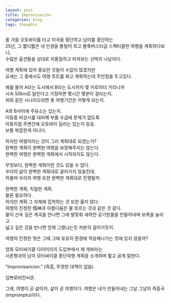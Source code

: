 ```yaml
---
layout: post
title: Improvisación
categories: blog
tags: thoughts
--- 
```


올 가을 오토바이를 타고 미국을 횡단하고 남미를 종단하는  
25년, 그 짧디짧은 내 인생을 통털어 최고 블록버스터급 스펙터클한 여행을 계획하다보니,  
수많은 옵션들을 상대로 저울질하고 따져보는 선택의 나날이다.

여행 계획에 있어 중요한 것들이 수없이 많겠지만  
요새는 그 중에서도 여행 루트를 짜고 계획하는데 주안점을 두고있다.  

예를 들어 A라는 도시에서 B라는 도시까지 몇 키로미터 거리니까  
시속 50km로 달린다고 가정하면 몇시간 몇분이 걸리는지.  
위와 같은 시나리오라면 총 여행기간은 어떻게 되는지.  

A와 B사이에 주유소는 있는지.  
이동중 비상시를 대비해 부품 수급에 문제가 없도록  
이동지점 주변간에 오토바이 딜러는 있는지 등등.  
보통 복잡한게 아니다.  

하지만 여행이라는 것이 그리 계획대로 되겠는가?  
완벽한 계획이 완벽한 여행을 보장해주지는 않는다.  
완벽한 여행은 완벽한 계획에서 시작되지도 않는다.  

무엇보다, 완벽한 계획이란 것도 있을 수 없다.  
우리의 삶이 완벽한 계획대로 굴러가지 않을진대,  
하물며 우리의 여행 또한 완벽한 계획대로 진행될까.  

완벽한 계획, 치밀한 계획.  
물론 필요하다.  
하지만 계획 그 자체에 집착하는 것 또한 옳지 않다.  
여행의 진정한 情神과 아름다움은 물 흐르는 것과 같은 것 같다.  
물이 산속 깊은 계곡을 만나면 그에 발맞춰 새하얀 공기방울을 만들어내며 보폭을 늘리고  
넓고 깊은 강을 만나면 언제 그랬냐는듯 차분히 걸어가듯이.  

여행의 진정한 멋은 그때 그때 유유히 환경에 적응해나가는 것에 있지 않을까?  

영화 모터싸이클 다이어리의 도입부에서 체 게바라는  
사촌형과의 남미 모터싸이클 종단여행 계획을 소개하며 짧고 굵게 말한다.  

"Improvisancion." (즉흥, 뚜렷한 대책이 없음)

임쁘로비잔씨온.  

그래,
여행이 곧 삶이자, 삶이 곧 여행이다.
여행은 내가 만들어내는 그날 그날의 즉흥곡(impromptu)이다.

